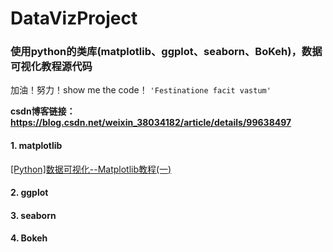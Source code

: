 # DataVizProject

### 使用python的类库(matplotlib、ggplot、seaborn、BoKeh)，数据可视化教程源代码
加油！努力！show me the code！
`'Festinatione facit vastum'`

**csdn博客链接：https://blog.csdn.net/weixin_38034182/article/details/99638497**



#### 1. matplotlib
[[Python]数据可视化--Matplotlib教程(一)](https://blog.csdn.net/weixin_38034182/article/details/99633568)
#### 2. ggplot
#### 3. seaborn
#### 4. Bokeh
